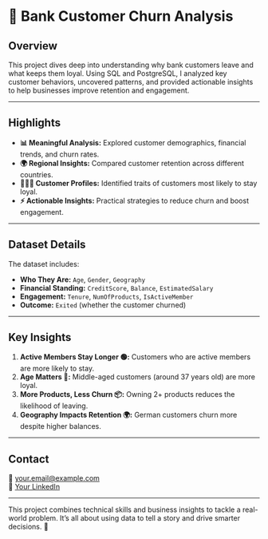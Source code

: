 # 🚀 Bank Customer Churn Analysis  

## **Overview**  
This project dives deep into understanding why bank customers leave and what keeps them loyal. Using SQL and PostgreSQL, I analyzed key customer behaviors, uncovered patterns, and provided actionable insights to help businesses improve retention and engagement.  

---

## **Highlights**  
- **📊 Meaningful Analysis:** Explored customer demographics, financial trends, and churn rates.  
- **🌍 Regional Insights:** Compared customer retention across different countries.  
- **🧑‍🤝‍🧑 Customer Profiles:** Identified traits of customers most likely to stay loyal.  
- **⚡️ Actionable Insights:** Practical strategies to reduce churn and boost engagement.  

---

## **Dataset Details**  
The dataset includes:  
- **Who They Are:** `Age`, `Gender`, `Geography`  
- **Financial Standing:** `CreditScore`, `Balance`, `EstimatedSalary`  
- **Engagement:** `Tenure`, `NumOfProducts`, `IsActiveMember`  
- **Outcome:** `Exited` (whether the customer churned)  

---

## **Key Insights**  
1. **Active Members Stay Longer 🟢:** Customers who are active members are more likely to stay.  
2. **Age Matters 🎂:** Middle-aged customers (around 37 years old) are more loyal.  
3. **More Products, Less Churn 📦:** Owning 2+ products reduces the likelihood of leaving.  
4. **Geography Impacts Retention 🌍:** German customers churn more despite higher balances.  

---

## **Contact**  
📧 [your.email@example.com](israrwaser@gmail.com)  
🔗 [Your LinkedIn](https://linkedin.com/in/iswxr/)  

---

This project combines technical skills and business insights to tackle a real-world problem. It’s all about using data to tell a story and drive smarter decisions. 🎯  
